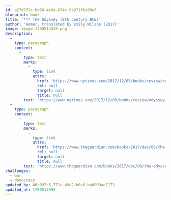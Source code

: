 ```yaml
---
id: a27d7f2c-bd60-4e6e-874c-5a971fb2d9e3
blueprint: book
title: '*** The Odyssey (8th century BCE)'
author: 'Homer, translated by Emily Wilson (2017)'
image: image-1709513520.png
description:
  -
    type: paragraph
    content:
      -
        type: text
        marks:
          -
            type: link
            attrs:
              href: 'https://www.nytimes.com/2017/12/05/books/review/odyssey-homer-emily-wilson-translation.html'
              rel: null
              target: null
              title: null
        text: 'https://www.nytimes.com/2017/12/05/books/review/odyssey-homer-emily-wilson-translation.html'
  -
    type: paragraph
    content:
      -
        type: text
        marks:
          -
            type: link
            attrs:
              href: 'https://www.theguardian.com/books/2017/dec/08/the-odyssey-translated-emily-wilson-review'
              rel: null
              target: null
              title: null
        text: 'https://www.theguardian.com/books/2017/dec/08/the-odyssey-translated-emily-wilson-review'
challenges:
  - war
  - democracy
updated_by: 46c097c5-771c-49e2-b8c6-ba6009ae7172
updated_at: 1709513993
---
```

